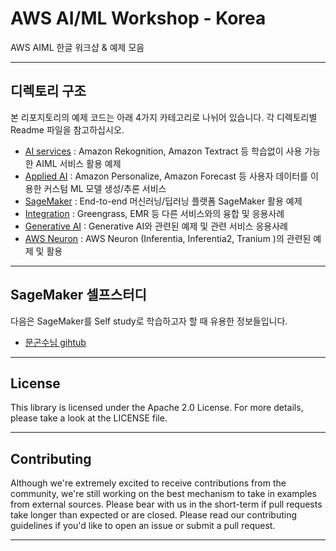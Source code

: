 # AWS AI/ML Workshop - Korea

AWS AIML 한글 워크샵 & 예제 모음 

---

## 디렉토리 구조

본 리포지토리의 예제 코드는 아래 4가지 카테고리로 나뉘어 있습니다. 각 디렉토리별 Readme 파일을 참고하십시오.

- [AI services](aiservices/Readme.md) : Amazon Rekognition, Amazon Textract 등 학습없이 사용 가능한 AIML 서비스 활용 예제
- [Applied AI](appliedai/Readme.md) : Amazon Personalize, Amazon Forecast 등 사용자 데이터를 이용한 커스텀 ML 모델 생성/추론 서비스
- [SageMaker](sagemaker/Readme.md) : End-to-end 머신러닝/딥러닝 플랫폼 SageMaker 활용 예제
- [Integration](integration/Readme.md) : Greengrass, EMR 등 다른 서비스와의 융합 및 응용사례
- [Generative AI](genai/Readme.md) : Generative AI와 관련된 예제 및 관련 서비스 응용사례
- [AWS Neuron](neuron/README.md) : AWS Neuron (Inferentia, Inferentia2, Tranium )의 관련된 예제 및 활용
---

## SageMaker 셀프스터디

다음은 SageMaker를 Self study로 학습하고자 할 때 유용한 정보들입니다.

- [문곤수님 gihtub](https://github.com/gonsoomoon-ml/Self-Study-On-SageMaker/blob/main/README.md)

---

## License
This library is licensed under the Apache 2.0 License. For more details, please take a look at the LICENSE file.

---

## Contributing
Although we're extremely excited to receive contributions from the community, we're still working on the best mechanism to take in examples from external sources. Please bear with us in the short-term if pull requests take longer than expected or are closed. Please read our contributing guidelines if you'd like to open an issue or submit a pull request.

---
